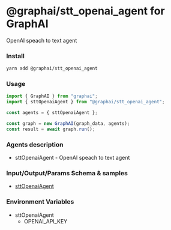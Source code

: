 
# @graphai/stt_openai_agent for GraphAI

OpenAI speach to text agent

### Install

```sh
yarn add @graphai/stt_openai_agent
```


### Usage

```typescript
import { GraphAI } from "graphai";
import { sttOpenaiAgent } from "@graphai/stt_openai_agent";

const agents = { sttOpenaiAgent };

const graph = new GraphAI(graph_data, agents);
const result = await graph.run();
```

### Agents description
- sttOpenaiAgent - OpenAI speach to text agent

### Input/Output/Params Schema & samples
 - [sttOpenaiAgent](https://github.com/receptron/graphai-agents/blob/main/docs/agentDocs/voice/sttOpenaiAgent.md)



### Environment Variables
 - sttOpenaiAgent
   - OPENAI_API_KEY







